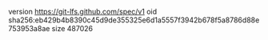 version https://git-lfs.github.com/spec/v1
oid sha256:eb429b4b8390c45d9de355325e6d1a5557f3942b678f5a8786d88e753953a8ae
size 487026
